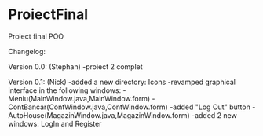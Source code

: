 # ProiectFinal
Proiect final POO

Changelog:

Version 0.0: (Stephan)
  -proiect 2 complet 
  
Version 0.1: (Nick)
-added a new directory: Icons
-revamped graphical interface in the following windows:
	-Meniu(MainWindow.java,MainWindow.form)
	-ContBancar(ContWindow.java,ContWindow.form)
      		-added "Log Out" button
	-AutoHouse(MagazinWindow.java,MagazinWindow.form)
-added 2 new windows: LogIn and Register


